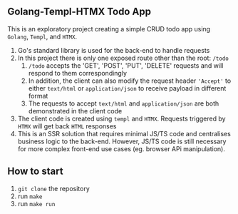 ## Golang-Templ-HTMX Todo App
This is an exploratory project creating a simple CRUD todo app using `Golang`, `Templ`, and `HTMX`.

1. Go's standard library is used for the back-end to handle requests
2. In this project there is only one exposed route other than the root: `/todo`
   1. `/todo` accepts the 'GET', 'POST', 'PUT', 'DELETE' requests and will respond to them correspondingly
   2. In addition, the client can also modify the request header `'Accept'` to either `text/html` or `application/json` to receive payload in different format
   3. The requests to accept `text/html` and `application/json` are both demonstrated in the client code
3. The client code is created using `templ` and `HTMX`. Requests triggered by `HTMX` will get back `HTML` responses
4. This is an SSR solution that requires minimal JS/TS code and centralises business logic to the back-end. However, JS/TS code is still necessary for more complex front-end use cases (eg. browser APi manipulation).

## How to start
1. `git clone` the repository
2. run `make`
3. run `make run`